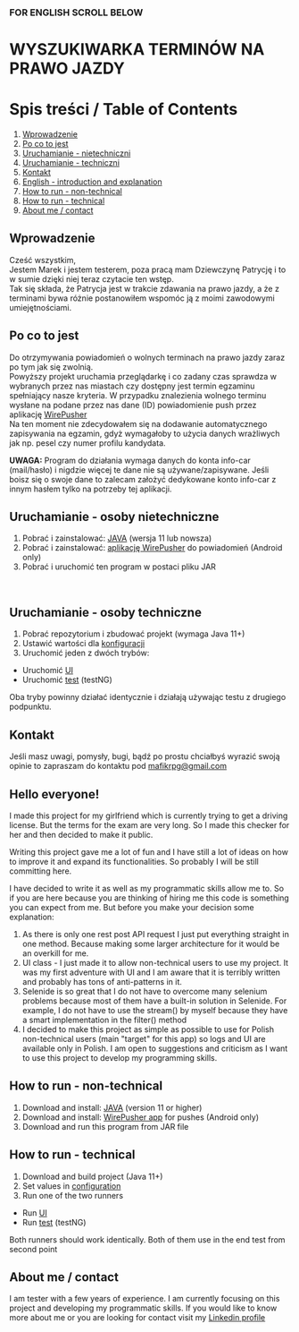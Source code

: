 ### **FOR ENGLISH SCROLL BELOW**

# **WYSZUKIWARKA TERMINÓW NA PRAWO JAZDY**
# Spis treści / Table of Contents
 1. [Wprowadzenie](#wprowadzenie)
 2. [Po co to jest](#po-co-to-jest)
 3. [Uruchamianie - nietechniczni](#uruchamianie---osoby-nietechniczne)
 4. [Uruchamianie - techniczni](#uruchamianie---osoby-techniczne)
 5. [Kontakt](#kontakt)
 6. [English - introduction and explanation](#hello-everyone)
 7. [How to run - non-technical](#how-to-run---non-technical)
 8. [How to run - technical](#how-to-run---technical)
 9. [About me / contact](#about-me--contact)
 
## Wprowadzenie
Cześć wszystkim,<br>
Jestem Marek i jestem testerem, poza pracą mam Dziewczynę Patrycję i to w sumie dzięki niej teraz czytacie ten wstęp.<br>
Tak się składa, że Patrycja jest w trakcie zdawania na prawo jazdy, a że z terminami bywa różnie postanowiłem wspomóc ją z moimi zawodowymi umiejętnościami.
<br>
## Po co to jest
Do otrzymywania powiadomień o wolnych terminach na prawo jazdy zaraz po tym jak się zwolnią. <br>
Powyższy projekt uruchamia przeglądarkę i co zadany czas sprawdza 
w wybranych przez nas miastach czy dostępny jest termin egzaminu spełniający nasze kryteria.
W przypadku znalezienia wolnego terminu wysłane na podane przez nas dane (ID) powiadomienie push przez aplikację 
[WirePusher](https://wirepusher.com/) <br>
Na ten moment nie zdecydowałem się na dodawanie automatycznego zapisywania na egzamin, gdyż wymagałoby 
to użycia danych wrażliwych jak np. pesel czy numer profilu kandydata. <br>

**UWAGA:** Program do działania wymaga danych do konta info-car (mail/hasło) i nigdzie więcej te dane nie są używane/zapisywane. 
Jeśli boisz się o swoje dane to zalecam założyć dedykowane konto info-car z innym hasłem tylko na potrzeby tej aplikacji.
<br>
## Uruchamianie - osoby nietechniczne
1. Pobrać i zainstalować: [JAVA](https://www.java.com/pl/download/) (wersja 11 lub nowsza)
2. Pobrać i zainstalować: [aplikację WirePusher](https://play.google.com/store/apps/details?id=com.mrivan.wirepusher) do powiadomień (Android only)
3. Pobrać i uruchomić ten program w postaci pliku JAR
<br>

## Uruchamianie - osoby techniczne
1. Pobrać repozytorium i zbudować projekt (wymaga Java 11+)
2. Ustawić wartości dla [konfiguracji](src/main/resources/configuration/configuration.properties)
3. Uruchomić jeden z dwóch trybów:
  * Uruchomić [UI](src/main/java/pl/durilian/wordTermsChecker/Runner.java)
  * Uruchomić [test](src/main/java/pl/durilian/wordTermsChecker/test/WordTest.java) (testNG)

Oba tryby powinny działać identycznie i działają używając testu z drugiego podpunktu.
<br>
## Kontakt
Jeśli masz uwagi, pomysły, bugi, bądź po prostu chciałbyś wyrazić swoją opinie to zapraszam do kontaktu pod mafikrpg@gmail.com
<br>

## Hello everyone!
I made this project for my girlfriend which is currently trying to get a driving license. But the terms for the exam are very long. So I made this checker for her and then decided to make it public.

Writing this project gave me a lot of fun and I have still a lot of ideas on how to improve it and expand its functionalities. So probably I will be still committing here.

I have decided to write it as well as my programmatic skills allow me to. So if you are here because you are thinking of hiring me this code is something you can expect from me. But before you make your decision some explanation:

1. As there is only one rest post API request I just put everything straight in one method. Because making some larger architecture for it would be an overkill for me.
2. UI class - I just made it to allow non-technical users to use my project. It was my first adventure with UI and I am aware that it is terribly written and probably has tons of anti-patterns in it.
3. Selenide is so great that I do not have to overcome many selenium problems because most of them have a built-in solution in Selenide. For example, I do not have to use the stream() by myself because they have a smart implementation in the filter() method
4. I decided to make this project as simple as possible to use for Polish non-technical users (main "target" for this app) so logs and UI are available only in Polish.
I am open to suggestions and criticism as I want to use this project to develop my programming skills.

## How to run - non-technical
1. Download and install:  [JAVA](https://www.java.com/en/download/) (version 11 or higher)
2. Download and install:  [WirePusher app](https://play.google.com/store/apps/details?id=com.mrivan.wirepusher) for pushes (Android only)
3. Download and run this program from JAR file

## How to run - technical
1. Download and build project (Java 11+)
2. Set values in [configuration](src/main/resources/configuration/configuration.properties)
3. Run one of the two runners
  * Run [UI](src/main/java/pl/durilian/wordTermsChecker/Runner.java)
  * Run [test](src/main/java/pl/durilian/wordTermsChecker/test/WordTest.java) (testNG)

Both runners should work identically. Both of them use in the end test from second point

## About me / contact
I am tester with a few years of experience. I am currently focusing on this project and developing my programmatic skills. If you would like to know more about me or you are looking for contact visit my [Linkedin profile](https://www.linkedin.com/in/marek-stawarczyk-30990912a/)
